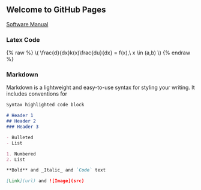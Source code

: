 ## Welcome to GitHub Pages

[Software Manual](https://KensieCarr.github.io/Math-5620/SoftwareManual/index)

### Latex Code

{% raw %}
\\( \frac{d}{dx}k(x)\frac{du}{dx} = f(x),\ x \in (a,b) \\)
{% endraw %}

### Markdown

Markdown is a lightweight and easy-to-use syntax for styling your writing. It includes conventions for

```markdown
Syntax highlighted code block

# Header 1
## Header 2
### Header 3

- Bulleted
- List

1. Numbered
2. List

**Bold** and _Italic_ and `Code` text

[Link](url) and ![Image](src)
```


